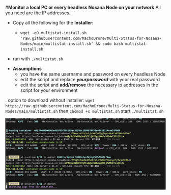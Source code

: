 #**Monitor a local PC or every headless Nosana Node on your network**
All you need are the IP addresses. 
- Copy all the following for the **Installer:**
  - `wget -qO multistat-install.sh 'raw.githubusercontent.com/MachoDrone/Multi-Status-for-Nosana-Nodes/main/multistat-install.sh' && sudo bash multistat-install.sh`

- run with `./multistat.sh`

* **Assumptions**
  - you have the same username and password on every headless Node
  - edit the script and replace ***yourpassword*** with your real password
  - edit the script and **add/remove** the necessary ip addresses in the script for your environment

.
option to download without installer:
`wget https://raw.githubusercontent.com/MachoDrone/Multi-Status-for-Nosana-Nodes/main/multistat.sh`
then `chomod +x multistat.sh`
start `./multistat.sh`
  
![alt text](https://github.com/MachoDrone/Multi-Status-for-Nosana-Nodes/blob/main/multistat-image.png?raw=true)
